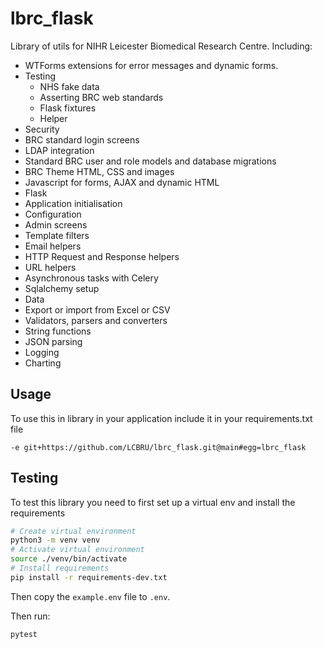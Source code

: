 # lbrc_flask

Library of utils for NIHR Leicester Biomedical Research Centre.  Including:

- WTForms extensions for error messages and dynamic forms.
- Testing
  - NHS fake data
  - Asserting BRC web standards
  - Flask fixtures
  - Helper
- Security
 - BRC standard login screens
 - LDAP integration
 - Standard BRC user and role models and database migrations
- BRC Theme HTML, CSS and images
- Javascript for forms, AJAX and dynamic HTML
- Flask
 - Application initialisation
 - Configuration
 - Admin screens
 - Template filters
 - Email helpers
 - HTTP Request and Response helpers
 - URL helpers
- Asynchronous tasks with Celery
- Sqlalchemy setup
- Data
 - Export or import from Excel or CSV
 - Validators, parsers and converters
 - String functions
 - JSON parsing
 - Logging
 - Charting

## Usage

To use this in library in your application include it in your requirements.txt file
```
-e git+https://github.com/LCBRU/lbrc_flask.git@main#egg=lbrc_flask
```

## Testing

To test this library you need to first set up a virtual env and install the requirements
```bash
# Create virtual environment
python3 -m venv venv
# Activate virtual environment
source ./venv/bin/activate
# Install requirements
pip install -r requirements-dev.txt
```
Then copy the `example.env` file to `.env`.

Then run:
```bash
pytest
```
